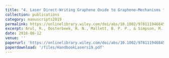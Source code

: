 ```yaml
---
title: "4. Laser Direct-Writing Graphene Oxide to Graphene—Mechanisms to Applications"
collection: publications
category: manuscripts2019
permalink: https://onlinelibrary.wiley.com/doi/abs/10.1002/9781119468455.ch131
excerpt: Arul, R., Oosterbeek, R. N., Mallett, B. P. P., & Simpson, M. C. (2019). Handbook of Graphene, Volume 8: Technology and Innovations, 237.
date: 2016-06-12
venue: ''
paperurl: 'https://onlinelibrary.wiley.com/doi/abs/10.1002/9781119468455.ch131'
paperdownload: '/files/HandbookLasers19.pdf'
---
```

